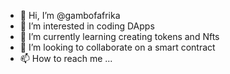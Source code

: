 - 👋 Hi, I’m @gambofafrika
- 👀 I’m interested in coding DApps
- 🌱 I’m currently learning creating tokens and Nfts
- 💞️ I’m looking to collaborate on a smart contract
- 📫 How to reach me ...

<!---
gambofafrika/gambofafrika is a ✨ special ✨ repository because its `README.md` (this file) appears on your GitHub profile.
You can click the Preview link to take a look at your changes.
--->
